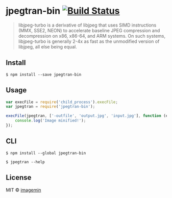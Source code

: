 # jpegtran-bin [![Build Status](https://travis-ci.org/imagemin/jpegtran-bin.svg?branch=master)](https://travis-ci.org/imagemin/jpegtran-bin)

> libjpeg-turbo is a derivative of libjpeg that uses SIMD instructions (MMX, SSE2, NEON) to accelerate baseline JPEG compression and decompression on x86, x86-64, and ARM systems. On such systems, libjpeg-turbo is generally 2-4x as fast as the unmodified version of libjpeg, all else being equal.


## Install

```
$ npm install --save jpegtran-bin
```


## Usage

```js
var execFile = require('child_process').execFile;
var jpegtran = require('jpegtran-bin');

execFile(jpegtran, ['-outfile', 'output.jpg', 'input.jpg'], function (err) {
	console.log('Image minified!');
});
```


## CLI

```
$ npm install --global jpegtran-bin
```

```
$ jpegtran --help
```


## License

MIT © [imagemin](https://github.com/imagemin)
